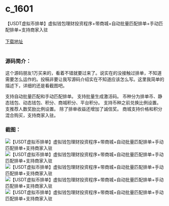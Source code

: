 # c_1601
【USDT虚拟币排单】虚拟钱包理财投资程序+带商城+自动批量匹配排单+手动匹配排单+支持商家入驻
<br/></br>
[下载地址](https://www.uuid2.com/1601.html "下载地址")
<br/></br>
<h3>源码简介：</h3>
<p>这个源码朋友1万买来的，看着不错就要过来了。说实在的没接触过排单，不知道需要怎么运作的。投稿非要让我写源码介绍实在不知道应该怎么写。这里我简单的描述下，详细的还是看截图吧。<p>
<p>支持自动批量匹配和手动匹配排单。
支持批量生成激活码。
币种分为排单币、静态钱包、动态钱包、积分、商城积分、平台积分。
支持币种之前兑换比例设置。支推荐人数奖励比例设置。
除了排单收益还增加了诚信奖。
商城支持价格和积分混合购买，支持商家入驻。<p>
<h3>截图：</h3>
<img src="https://www.uuid2.com/wp-content/uploads/img/uimage/28751632106946.jpg" alt="【USDT虚拟币排单】虚拟钱包理财投资程序+带商城+自动批量匹配排单+手动匹配排单+支持商家入驻"><img src="https://www.uuid2.com/wp-content/uploads/img/uimage/56191632106947.jpg" alt="【USDT虚拟币排单】虚拟钱包理财投资程序+带商城+自动批量匹配排单+手动匹配排单+支持商家入驻"><img src="https://www.uuid2.com/wp-content/uploads/img/uimage/84771632106949.jpg" alt="【USDT虚拟币排单】虚拟钱包理财投资程序+带商城+自动批量匹配排单+手动匹配排单+支持商家入驻"><img src="https://www.uuid2.com/wp-content/uploads/img/uimage/20541632106951.png" alt="【USDT虚拟币排单】虚拟钱包理财投资程序+带商城+自动批量匹配排单+手动匹配排单+支持商家入驻"><img src="https://www.uuid2.com/wp-content/uploads/img/uimage/94361632106953.png" alt="【USDT虚拟币排单】虚拟钱包理财投资程序+带商城+自动批量匹配排单+手动匹配排单+支持商家入驻">
